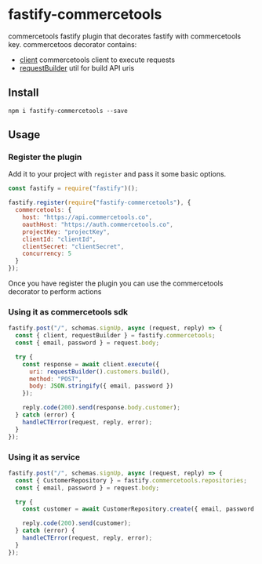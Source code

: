 # fastify-commercetools

commercetools fastify plugin that decorates fastify with commercetools key.
commercetoos decorator contains:

- [client](https://www.npmjs.com/package/@commercetools/api-request-builder)
  commercetools client to execute requests
- [requestBuilder](https://www.npmjs.com/package/@commercetools/sdk-client)
  util for build API uris

## Install

```
npm i fastify-commercetools --save
```

## Usage

### Register the plugin

Add it to your project with `register` and pass it some basic options.

```js
const fastify = require("fastify")();

fastify.register(require("fastify-commercetools"), {
  commercetools: {
    host: "https://api.commercetools.co",
    oauthHost: "https://auth.commercetools.co",
    projectKey: "projectKey",
    clientId: "clientId",
    clientSecret: "clientSecret",
    concurrency: 5
  }
});
```

Once you have register the plugin you can use the commercetools decorator to
perform actions

### Using it as commercetools sdk

```js
fastify.post("/", schemas.signUp, async (request, reply) => {
  const { client, requestBuilder } = fastify.commercetools;
  const { email, password } = request.body;

  try {
    const response = await client.execute({
      uri: requestBuilder().customers.build(),
      method: "POST",
      body: JSON.stringify({ email, password })
    });

    reply.code(200).send(response.body.customer);
  } catch (error) {
    handleCTError(request, reply, error);
  }
});
```

### Using it as service

```js
fastify.post("/", schemas.signUp, async (request, reply) => {
  const { CustomerRepository } = fastify.commercetools.repositories;
  const { email, password } = request.body;

  try {
    const customer = await CustomerRepository.create({ email, password });

    reply.code(200).send(customer);
  } catch (error) {
    handleCTError(request, reply, error);
  }
});
```
